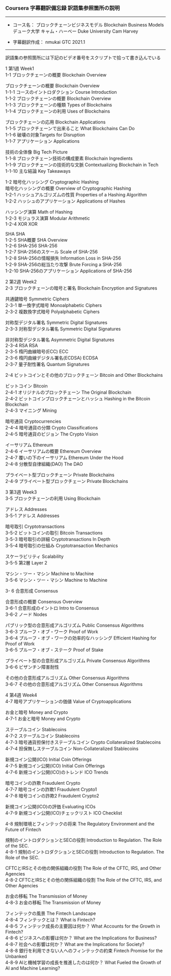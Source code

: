 ### Coursera 字幕翻訳備忘録 訳語集参照箇所の説明

***
- コース名： ブロックチェーンビジネスモデル Blockchain Business Models  
             デューク大学 キャム・ハーベー Duke University Cam Harvey  
             
- 字幕翻訳作成： nmukai GTC 2021.1  
***

訳語集の参照箇所には下記のビデオ番号をスクリプトで拾って書き込んでいる

1 第1週 Week1  
  1-1 ブロックチェーンの概要 Blockchain Overview  
  
  ブロックチェーンの概要 Blockchain Overview  
  1-1-1 コースのイントロダクション Course Introduction  
  1-1-2 ブロックチェーンの概要 Blockchain Overview  
  1-1-3 ブロックチェーンの種類 Types of Blockchains  
  1-1-4 ブロックチェーンの利用 Uses of Blockchains  

  ブロックチェーンの応用 Blockchain Applications  
  1-1-5 ブロックチェーンで出来ること What Blockchains Can Do  
  1-1-6 破壊の対象Targets for Disruption  
  1-1-7 アプリケーション Applications  

  技術の全体像 Big Tech Picture  
  1-1-8 ブロックチェーン技術の構成要素 Blockchain Ingredients  
  1-1-9 ブロックチェーンの技術的な文脈 Contextualizing Blockchain in Tech  
  1-1-10 主な結論 Key Takeaways  

  1-2 暗号化ハッシング Cryptographic Hashing  
  暗号化ハッシングの概要 Overview of Cryptographic Hashing  
  1-2-1 ハッシュアルゴリズムの性質 Properties of a Hashing Algorithm  
  1-2-2 ハッシュのアプリケーション Applications of Hashes  

  ハッシング演算 Math of Hashing  
  1-2-3 モジュラス演算 Modular Arithmetic  
  1-2-4 XOR XOR  

  SHA SHA  
  1-2-5 SHA概要 SHA Overview  
  1-2-6 SHA-256 SHA-256  
  1-2-7 SHA-256のスケール Scale of SHA-256  
  1-2-8 SHA-256の情報損失 Information Loss in SHA-256  
  1-2-9 SHA-256の総当たり攻撃 Brute Forcing a SHA-256  
  1-2-10 SHA-256のアプリケーション Applications of SHA-256  

2 第2週 Week2  
  2-3 ブロックチェーンの暗号と署名 Blockchain Encryption and Signatures  

  共通鍵暗号 Symmetric Ciphers  
  2-3-1 単一換字式暗号 Monoalphabetic Ciphers  
  2-3-2 複数換字式暗号 Polyalphabetic Ciphers  

  対称型デジタル署名 Symmetric Digital Signatures  
  2-3-3 対称型デジタル署名 Symmetric Digital Signatures  

  非対称型デジタル署名 Asymmetric Digital Signatures  
  2-3-4 RSA RSA  
  2-3-5 楕円曲線暗号(ECC) ECC  
  2-3-6 楕円曲線デジタル署名(ECDSA) ECDSA  
  2-3-7 量子耐性署名  Quantum Signatures  

  2-4 ビットコインとその他のブロックチェーン Bitcoin and Other Blockchains  

  ビットコイン Bitcoin  
  2-4-1 オリジナルのブロックチェーン The Original Blockchain  
  2-4-2 ビットコインブロックチェーンとハッシュ Hashing in the Bitcoin Blockchain  
  2-4-3 マイニング Mining  
		
  暗号通貨 Cryptocurrencies  
  2-4-4 暗号通貨の分類 Crypto Classifications  
  2-4-5 暗号通貨のビジョン The Crypto Vision  

  イーサリアム Ethereum  
  2-4-6 イーサリアムの概要 Ethereum Overview  
  2-4-7 覆いの下のイーサリアム Ethereum Under the Hood  
  2-4-8 分散型自律組織(DAO) The DAO  

  プライベート型ブロックチェーン Private Blockchains  
  2-4-9 プライベート型ブロックチェーン Private Blockchains  

3 第3週 Week3  
  3-5 ブロックチェーンの利用 Using Blockchain  

  アドレス Addresses  
  3-5-1 アドレス Addresses  

  暗号取引 Cryptotransactions  
  3-5-2 ビットコインの取引 Bitcoin Transactions  
  3-5-3 暗号取引の詳細 Cryptotransactions In Depth  
  3-5-4 暗号取引の仕組み Cryptotransaction Mechanics  

  スケーラビリティ Scalability  
  3-5-5 第2層 Layer 2  

  マシン・ツー・マシン Machine to Machine  
  3-5-6 マシン・ツー・マシン Machine to Machine  

  3- 6 合意形成 Consensus  

  合意形成の概要 Consensus Overview  
  3-6-1 合意形成のイントロ Intro to Consensus  
  3-6-2 ノード Nodes  

  パブリック型の合意形成アルゴリズム Public Consensus Algorithms  
  3-6-3 プルーフ・オブ・ワーク Proof of Work  
  3-6-4 プルーフ・オブ・ワークの効率的なハッシング Efficient Hashing for Proof of Work  
  3-6-5 プルーフ・オブ・ステーク Proof of Stake  

  プライベート型の合意形成アルゴリズム Private Consensus Algorithms  
  3-6-6 ビザンチン障害耐性  

  その他の合意形成アルゴリズム Other Consensus Algorithms  
  3-6-7 その他の合意形成アルゴリズム Other Consensus Algorithms  

4 第4週 Week4  
  4-7 暗号アプリケーションの価値 Value of Cryptoapplications  

  お金と暗号 Money and Crypto  
  4-7-1 お金と暗号 Money and Crypto  

  ステーブルコイン Stablecoins  
  4-7-2 ステーブルコイン Stablecoins  
  4-7-3 暗号通貨担保付きステーブルコイン Crypto Collateralized Stablecoins  
  4-7-4 担保無しステーブルコイン Non-Collateralized Stablecoins  

  新規コイン公開(ICO) Initial Coin Offerings  
  4-7-5 新規コイン公開(ICO) Initial Coin Offerings  
  4-7-6 新規コイン公開(ICO)のトレンド ICO Trends  

  暗号コインの詐欺 Fraudulent Crypto  
  4-7-7 暗号コインの詐欺1 Fraudulent Crypto1  
  4-7-8 暗号コインの詐欺2 Fraudulent Crypto2  
			
  新規コイン公開(ICO)の評価 Evaluating ICOs  
  4-7-9 新規コイン公開(ICO)チェックリスト ICO Checklist  

  4-8 規制環境とフィンテックの将来 The Regulatory Environment and the Future of Fintech  

  規制のイントロダクションとSECの役割 Introduction to Regulation. The Role of the SEC.  
  4-8-1 規制のイントロダクションとSECの役割 Introduction to Regulation. The Role of the SEC.  

  CFTCとIRSとその他の関係組織の役割 The Role of the CFTC, IRS, and Other Agencies  
  4-8-2 CFTCとIRSとその他の関係組織の役割 The Role of the CFTC, IRS, and Other Agencies  

  お金の移転 The Transmission of Money  
  4-8-3 お金の移転 The Transmission of Money  

  フィンテックの風景 The Fintech Landscape  
  4-8-4 フィンテックとは？ What is Fintech?  
  4-8-5 フィンテック成長の主要因は何か？ What Accounts for the Growth in Fintech?  
  4-8-6 ビジネスへの影響は何か？ What are the Implications for Business?  
  4-8-7 社会への影響は何か？ What are the Implications for Society?  
  4-8-8 銀行を利用できない人へのフィンテックの約束 Fintech Promise for the Unbanked  
  4-8-9 AIと機械学習の成長を推進したのは何か？ What Fueled the Growth of AI and Machine Learning?  

